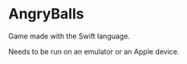 # AngryBalls
Game made with the Swift language.

Needs to be run on an emulator or an Apple device.
